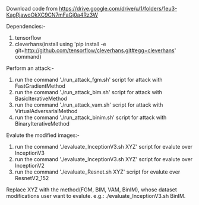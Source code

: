 Download code from https://drive.google.com/drive/u/1/folders/1eu3-KagRjawoOkXC9CN7mFaGj0a4Rz3W

Dependencies:-
1. tensorflow
2. cleverhans(install using 'pip install -e git+http://github.com/tensorflow/cleverhans.git#egg=cleverhans' command)

Perform an attack:-
1. run the command './run_attack_fgm.sh' script for attack with FastGradientMethod
2. run the command './run_attack_bim.sh' script for attack with BasicIterativeMethod
3. run the command './run_attack_vam.sh' script for attack with VirtualAdversarialMethod
4. run the command './run_attack_binim.sh' script for attack with BinaryIterativeMethod

Evalute the modified images:-
1. run the command './evaluate_InceptionV3.sh XYZ' script for evalute over InceptionV3 
2. run the command './evaluate_InceptionV3.sh XYZ' script for evalute over InceptionV2
3. run the command './evaluate_Resnet.sh XYZ' script for evalute over ResnetV2_152 

Replace XYZ with the method(FGM, BIM, VAM, BinIM), whose dataset modifications user want to evalute.
e.g.: ./evaluate_InceptionV3.sh BinIM.
